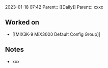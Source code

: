 2023-01-18 07:42
Parent:: [[Daily]] 
Parent:: xxxx

## Worked on

- [[MIX3K-9 MiX3000 Default Config Group]]

## Notes

- xxx




